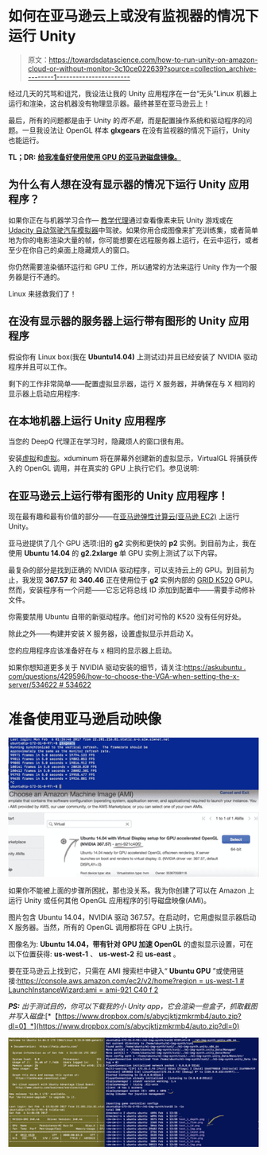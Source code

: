 # 如何在亚马逊云上或没有监视器的情况下运行 Unity

> 原文：<https://towardsdatascience.com/how-to-run-unity-on-amazon-cloud-or-without-monitor-3c10ce022639?source=collection_archive---------1----------------------->

经过几天的咒骂和诅咒，我设法让我的 Unity 应用程序在一台“无头”Linux 机器上运行和渲染，这台机器没有物理显示器。最终甚至在亚马逊云上！

最后，所有的问题都是由于 Unity 的*而不是*，而是配置操作系统和驱动程序的问题。一旦我设法让 OpenGL 样本 **glxgears** 在没有监视器的情况下运行，Unity 也能运行。

**TL；DR:** [**给我准备好使用使用 GPU 的亚马逊磁盘镜像。**](https://console.aws.amazon.com/ec2/v2/home?region=us-west-1#LaunchInstanceWizard:ami=ami-921c40f2)

## 为什么有人想在没有显示器的情况下运行 Unity 应用程序？

如果你正在与机器学习合作— [教学代理](https://chatbotslife.com/reinforcement-learning-or-evolutionary-strategies-nature-has-a-solution-both-8bc80db539b3)通过查看像素来玩 Unity 游戏或在 [Udacity 自动驾驶汽车模拟器](https://medium.com/towards-data-science/introduction-to-udacity-self-driving-car-simulator-4d78198d301d)中驾驶。如果你用合成图像来扩充训练集，或者简单地为你的电影渲染大量的帧，你可能想要在远程服务器上运行，在云中运行，或者至少在你自己的桌面上隐藏烦人的窗口。

你仍然需要渲染循环运行和 GPU 工作，所以通常的方法来运行 Unity 作为一个服务器是行不通的。

Linux 来拯救我们了！

## 在没有显示器的服务器上运行带有图形的 Unity 应用程序

假设你有 Linux box(我在 **Ubuntu14.04)** 上测试过)并且已经安装了 NVIDIA 驱动程序并且可以工作。

剩下的工作非常简单——配置虚拟显示器，运行 X 服务器，并确保在与 X 相同的显示器上启动应用程序:

## 在本地机器上运行 Unity 应用程序

当您的 DeepQ 代理正在学习时，隐藏烦人的窗口很有用。

安装[虚拟](https://xpra.org/trac/wiki/Xdummy)和[虚拟](http://www.virtualgl.org)。xduminum 将在屏幕外创建新的虚拟显示，VirtualGL 将捕获传入的 OpenGL 调用，并在真实的 GPU 上执行它们。参见说明:

## 在亚马逊云上运行带有图形的 Unity 应用程序！

现在最有趣和最有价值的部分——在[亚马逊弹性计算云(亚马逊 EC2)](https://aws.amazon.com/ec2/) 上运行 Unity。

亚马逊提供了几个 GPU 选项:旧的 **g2** 实例和更快的 **p2** 实例。到目前为止，我在使用 **Ubuntu 14.04** 的 **g2.2xlarge** 单 GPU 实例上测试了以下内容。

最复杂的部分是找到正确的 NVIDIA 驱动程序，可以支持云上的 GPU。到目前为止，我发现 **367.57** 和 **340.46** 正在使用位于 **g2** 实例内部的 [GRID K520](https://www.techpowerup.com/gpudb/2312/grid-k520) GPU。然而，安装程序有一个问题——它忘记将总线 ID 添加到配置中——需要手动修补文件。

你需要禁用 Ubuntu 自带的新驱动程序。他们对可怜的 K520 没有任何好处。

除此之外——构建并安装 X 服务器，设置虚拟显示并启动 X。

您的应用程序应该准备好在与 x 相同的显示器上启动。

如果你想知道更多关于 NVIDIA 驱动安装的细节，请关注:[https://askubuntu . com/questions/429596/how-to-choose-the-VGA-when-setting-the-x-server/534622 # 534622](https://askubuntu.com/questions/429596/how-to-choose-the-vga-when-setting-up-the-x-server/534622#534622)

# 准备使用亚马逊启动映像

![](img/833ca6fb9cb1c158c9ce01035d77f5b2.png)

如果你不能被上面的步骤所困扰，那也没关系。我为你创建了可以在 Amazon 上运行 Unity 或任何其他 OpenGL 应用程序的引导磁盘映像(AMI)。

图片包含 Ubuntu 14.04，NVIDIA 驱动 367.57。在启动时，它用虚拟显示器启动 X 服务器。当然，所有的 OpenGL 调用都将在 GPU 上执行。

图像名为: **Ubuntu 14.04，带有针对 GPU 加速 OpenGL** 的虚拟显示设置，可在以下位置获得: **us-west-1** 、 **us-west-2** 和 **us-east** 。

要在亚马逊云上找到它，只需在 AMI 搜索栏中键入“ **Ubuntu GPU** ”或使用链接:[https://console.aws.amazon.com/ec2/v2/home?region = us-west-1 # LaunchInstanceWizard:ami = ami-921 C40 f 2](https://console.aws.amazon.com/ec2/v2/home?region=us-west-1#LaunchInstanceWizard:ami=ami-921c40f2)

***PS:*** *出于测试目的，你可以下载我的小 Unity app，它会渲染一些盒子，抓取截图并写入磁盘:*[*【https://www.dropbox.com/s/abycjktjzmkrmb4/auto.zip?dl=0】*](https://www.dropbox.com/s/abycjktjzmkrmb4/auto.zip?dl=0)

![](img/a38f584819e792590ea6f46151155b00.png)